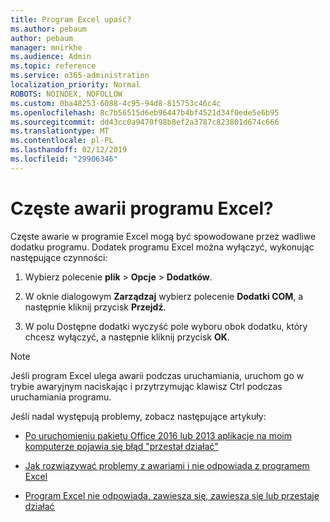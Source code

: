 ```yaml
---
title: Program Excel upaść?
ms.author: pebaum
author: pebaum
manager: mnirkhe
ms.audience: Admin
ms.topic: reference
ms.service: o365-administration
localization_priority: Normal
ROBOTS: NOINDEX, NOFOLLOW
ms.custom: 0ba48253-6088-4c95-94d8-815753c46c4c
ms.openlocfilehash: 8c7b56515d6eb96447b4bf4521d34f0ede5e6b95
ms.sourcegitcommit: dd43cc0a9470f98b8ef2a3787c823801d674c666
ms.translationtype: MT
ms.contentlocale: pl-PL
ms.lasthandoff: 02/12/2019
ms.locfileid: "29906346"
---
```

# <a name="frequent-excel-crashes"></a>Częste awarii programu Excel?

Częste awarie w programie Excel mogą być spowodowane przez wadliwe dodatku programu. Dodatek programu Excel można wyłączyć, wykonując następujące czynności:
  
1. Wybierz polecenie **plik** \> **Opcje** \> **Dodatków**.
    
2. W oknie dialogowym **Zarządzaj** wybierz polecenie **Dodatki COM**, a następnie kliknij przycisk **Przejdź**.
    
3. W polu Dostępne dodatki wyczyść pole wyboru obok dodatku, który chcesz wyłączyć, a następnie kliknij przycisk **OK**.
    
> [!NOTE]
> Jeśli program Excel ulega awarii podczas uruchamiania, uruchom go w trybie awaryjnym naciskając i przytrzymując klawisz Ctrl podczas uruchamiania programu. 
  
Jeśli nadal występują problemy, zobacz następujące artykuły:
  
- [Po uruchomieniu pakietu Office 2016 lub 2013 aplikacje na moim komputerze pojawia się błąd "przestał działać"](https://support.office.com/article/52bd7985-4e99-4a35-84c8-2d9b8301a2fa.aspx)
    
- [Jak rozwiązywać problemy z awariami i nie odpowiada z programem Excel](https://support.microsoft.com/help/2758592/how-to-troubleshoot-crashing-and-not-responding-issues-with-excel)
    
- [Program Excel nie odpowiada, zawiesza się, zawiesza się lub przestaje działać](https://support.office.com/article/37e7d3c9-9e84-40bf-a805-4ca6853a1ff4.aspx)
    
